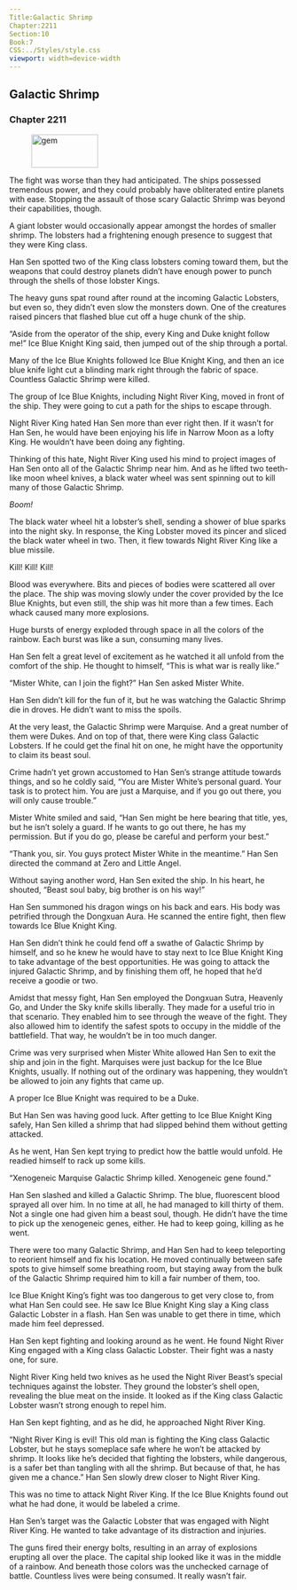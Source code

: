 ```yaml
---
Title:Galactic Shrimp 
Chapter:2211 
Section:10 
Book:7 
CSS:../Styles/style.css 
viewport: width=device-width
---
```

  
## Galactic Shrimp
### Chapter 2211
  
<figure>
	<img src="../Images/gem.gif" alt="gem" id="gem" width="120" height="60" />
</figure>
  

  
The fight was worse than they had anticipated. The ships possessed tremendous power, and they could probably have obliterated entire planets with ease. Stopping the assault of those scary Galactic Shrimp was beyond their capabilities, though.

A giant lobster would occasionally appear amongst the hordes of smaller shrimp. The lobsters had a frightening enough presence to suggest that they were King class.

Han Sen spotted two of the King class lobsters coming toward them, but the weapons that could destroy planets didn’t have enough power to punch through the shells of those lobster Kings.

The heavy guns spat round after round at the incoming Galactic Lobsters, but even so, they didn’t even slow the monsters down. One of the creatures raised pincers that flashed blue cut off a huge chunk of the ship.

“Aside from the operator of the ship, every King and Duke knight follow me!” Ice Blue Knight King said, then jumped out of the ship through a portal.

Many of the Ice Blue Knights followed Ice Blue Knight King, and then an ice blue knife light cut a blinding mark right through the fabric of space. Countless Galactic Shrimp were killed.

The group of Ice Blue Knights, including Night River King, moved in front of the ship. They were going to cut a path for the ships to escape through.

Night River King hated Han Sen more than ever right then. If it wasn’t for Han Sen, he would have been enjoying his life in Narrow Moon as a lofty King. He wouldn’t have been doing any fighting.

Thinking of this hate, Night River King used his mind to project images of Han Sen onto all of the Galactic Shrimp near him. And as he lifted two teeth-like moon wheel knives, a black water wheel was sent spinning out to kill many of those Galactic Shrimp.

*Boom!*

The black water wheel hit a lobster’s shell, sending a shower of blue sparks into the night sky. In response, the King Lobster moved its pincer and sliced the black water wheel in two. Then, it flew towards Night River King like a blue missile.

Kill! Kill! Kill!

Blood was everywhere. Bits and pieces of bodies were scattered all over the place. The ship was moving slowly under the cover provided by the Ice Blue Knights, but even still, the ship was hit more than a few times. Each whack caused many more explosions.

Huge bursts of energy exploded through space in all the colors of the rainbow. Each burst was like a sun, consuming many lives.

Han Sen felt a great level of excitement as he watched it all unfold from the comfort of the ship. He thought to himself, “This is what war is really like.”

“Mister White, can I join the fight?” Han Sen asked Mister White.

Han Sen didn’t kill for the fun of it, but he was watching the Galactic Shrimp die in droves. He didn’t want to miss the spoils.

At the very least, the Galactic Shrimp were Marquise. And a great number of them were Dukes. And on top of that, there were King class Galactic Lobsters. If he could get the final hit on one, he might have the opportunity to claim its beast soul.

Crime hadn’t yet grown accustomed to Han Sen’s strange attitude towards things, and so he coldly said, “You are Mister White’s personal guard. Your task is to protect him. You are just a Marquise, and if you go out there, you will only cause trouble.”

Mister White smiled and said, “Han Sen might be here bearing that title, yes, but he isn’t solely a guard. If he wants to go out there, he has my permission. But if you do go, please be careful and perform your best.”

“Thank you, sir. You guys protect Mister White in the meantime.” Han Sen directed the command at Zero and Little Angel.

Without saying another word, Han Sen exited the ship. In his heart, he shouted, “Beast soul baby, big brother is on his way!”

Han Sen summoned his dragon wings on his back and ears. His body was petrified through the Dongxuan Aura. He scanned the entire fight, then flew towards Ice Blue Knight King.

Han Sen didn’t think he could fend off a swathe of Galactic Shrimp by himself, and so he knew he would have to stay next to Ice Blue Knight King to take advantage of the best opportunities. He was going to attack the injured Galactic Shrimp, and by finishing them off, he hoped that he’d receive a goodie or two.

Amidst that messy fight, Han Sen employed the Dongxuan Sutra, Heavenly Go, and Under the Sky knife skills liberally. They made for a useful trio in that scenario. They enabled him to see through the weave of the fight. They also allowed him to identify the safest spots to occupy in the middle of the battlefield. That way, he wouldn’t be in too much danger.

Crime was very surprised when Mister White allowed Han Sen to exit the ship and join in the fight. Marquises were just backup for the Ice Blue Knights, usually. If nothing out of the ordinary was happening, they wouldn’t be allowed to join any fights that came up.

A proper Ice Blue Knight was required to be a Duke.

But Han Sen was having good luck. After getting to Ice Blue Knight King safely, Han Sen killed a shrimp that had slipped behind them without getting attacked.

As he went, Han Sen kept trying to predict how the battle would unfold. He readied himself to rack up some kills.

“Xenogeneic Marquise Galactic Shrimp killed. Xenogeneic gene found.”

Han Sen slashed and killed a Galactic Shrimp. The blue, fluorescent blood sprayed all over him. In no time at all, he had managed to kill thirty of them. Not a single one had given him a beast soul, though. He didn’t have the time to pick up the xenogeneic genes, either. He had to keep going, killing as he went.

There were too many Galactic Shrimp, and Han Sen had to keep teleporting to reorient himself and fix his location. He moved continually between safe spots to give himself some breathing room, but staying away from the bulk of the Galactic Shrimp required him to kill a fair number of them, too.

Ice Blue Knight King’s fight was too dangerous to get very close to, from what Han Sen could see. He saw Ice Blue Knight King slay a King class Galactic Lobster in a flash. Han Sen was unable to get there in time, which made him feel depressed.

Han Sen kept fighting and looking around as he went. He found Night River King engaged with a King class Galactic Lobster. Their fight was a nasty one, for sure.

Night River King held two knives as he used the Night River Beast’s special techniques against the lobster. They ground the lobster’s shell open, revealing the blue meat on the inside. It looked as if the King class Galactic Lobster wasn’t strong enough to repel him.

Han Sen kept fighting, and as he did, he approached Night River King.

“Night River King is evil! This old man is fighting the King class Galactic Lobster, but he stays someplace safe where he won’t be attacked by shrimp. It looks like he’s decided that fighting the lobsters, while dangerous, is a safer bet than tangling with all the shrimp. But because of that, he has given me a chance.” Han Sen slowly drew closer to Night River King.

This was no time to attack Night River King. If the Ice Blue Knights found out what he had done, it would be labeled a crime.

Han Sen’s target was the Galactic Lobster that was engaged with Night River King. He wanted to take advantage of its distraction and injuries.

The guns fired their energy bolts, resulting in an array of explosions erupting all over the place. The capital ship looked like it was in the middle of a rainbow. And beneath those colors was the unchecked carnage of battle. Countless lives were being consumed. It really wasn’t fair.